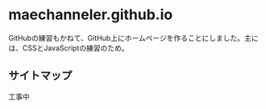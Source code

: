 # maechanneler.github.io
GitHubの練習もかねて、GitHub上にホームページを作ることにしました。主には、CSSとJavaScriptの練習のため。

## サイトマップ
工事中
